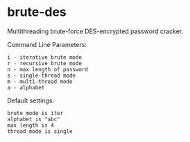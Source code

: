 # brute-des
Multithreading brute-force DES-encrypted password cracker.

Command Line Parameters:

    i - iterative brute mode 
    r - recursive brute mode
    n - max length of password 
    s - single-thread mode
    m - multi-thread mode
    a - alphabet

Default settings:

    brute mode is iter
    alphabet is "abc"
    max length is 4
    thread mode is single


